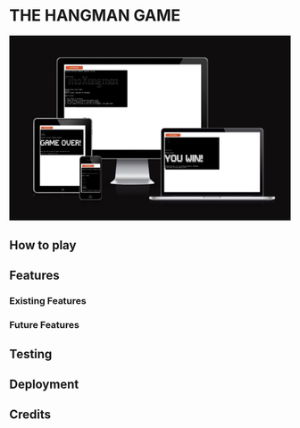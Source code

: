 # THE HANGMAN GAME

![Mockup](docs/mockup.jpeg)

## How to play

## Features
### Existing Features
### Future Features

## Testing

## Deployment

## Credits